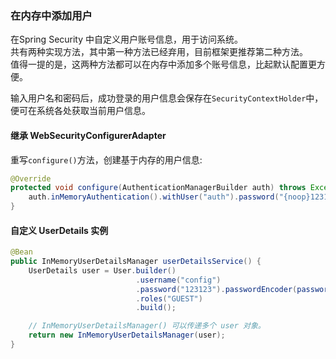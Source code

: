 ###  在内存中添加用户 

在Spring Security 中自定义用户账号信息，用于访问系统。  
共有两种实现方法，其中第一种方法已经弃用，目前框架更推荐第二种方法。  
值得一提的是，这两种方法都可以在内存中添加多个账号信息，比起默认配置更方便。  

输入用户名和密码后，成功登录的用户信息会保存在`SecurityContextHolder`中，便可在系统各处获取当前用户信息。

#### 继承 WebSecurityConfigurerAdapter

重写`configure()`方法，创建基于内存的用户信息:
```java
@Override
protected void configure(AuthenticationManagerBuilder auth) throws Exception {
    auth.inMemoryAuthentication().withUser("auth").password("{noop}123123").roles("GUEST");
}
```

#### 自定义 UserDetails 实例

```java
@Bean
public InMemoryUserDetailsManager userDetailsService() {
    UserDetails user = User.builder()
                            .username("config")
                            .password("123123").passwordEncoder(passwordEncoder()::encode)
                            .roles("GUEST")
                            .build();

    // InMemoryUserDetailsManager() 可以传递多个 user 对象。
    return new InMemoryUserDetailsManager(user);
}
```